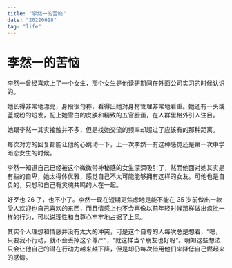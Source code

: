 ```yaml
---
title: "李然一的苦恼"
date: "20220618"
tag: "life"
---
```


# 李然一的苦恼

李然一曾经喜欢上了一个女生，那个女生是他读研期间在外面公司实习的时候认识的。

她长得非常地漂亮，身段很匀称，看得出她对身材管理非常地看重。她还有一头或蓝或粉的短发，配上她雪白的皮肤和精致的五官脸蛋，在人群里格外引人注目。

她跟李然一其实接触并不多，但是找她交流的频率却超过了应该有的那种距离。

每次对方的回复都能让他的心跳动一下，上一次李然一有这种感觉还是第一次中学暗恋女生的时候。

李然一知道自己已经被这个微微带神秘感的女生深深吸引了，然而他面对她其实是有些的自卑，她太得体优雅，感觉自己不太可能能够拥有这样的女友。可他也是自负的，只想和自己有灵魂共鸣的人在一起。

好歹也 26 了，也不小了。李然一现在短期更焦虑地是能不能在 35 岁前做出一款受人欢迎也自己喜欢的东西，而且情感上也不会再像以前年轻时候那样做出疯批一样的行为，可以说理性和自尊心牢牢地占据了上风。

其实个人理想和情感并没有太大的冲突，可是这个自尊的人每次总是想着，“嗯，只要我不行动，就不会丢掉这个尊严”，“就这样当个朋友也好呀”。明知这些想法只会让他自己的潜在行动力越来越下降，但是却仍每次借用他们来降低自己燃起来的感情。
